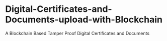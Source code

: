 # Digital-Certificates-and-Documents-upload-with-Blockchain
 A Blockchain Based Tamper Proof Digital Certificates and Documents 
